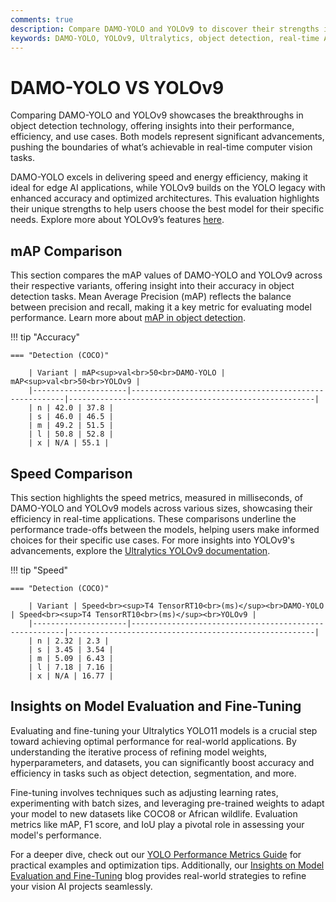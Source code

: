 ```yaml
---
comments: true
description: Compare DAMO-YOLO and YOLOv9 to discover their strengths in real-time object detection, edge AI, and computer vision. Explore their performance, efficiency, and advancements to determine which model excels in modern AI applications.
keywords: DAMO-YOLO, YOLOv9, Ultralytics, object detection, real-time AI, edge AI, computer vision, model comparison
---
```


# DAMO-YOLO VS YOLOv9

Comparing DAMO-YOLO and YOLOv9 showcases the breakthroughs in object detection technology, offering insights into their performance, efficiency, and use cases. Both models represent significant advancements, pushing the boundaries of what’s achievable in real-time computer vision tasks.

DAMO-YOLO excels in delivering speed and energy efficiency, making it ideal for edge AI applications, while YOLOv9 builds on the YOLO legacy with enhanced accuracy and optimized architectures. This evaluation highlights their unique strengths to help users choose the best model for their specific needs. Explore more about YOLOv9’s features [here](https://docs.ultralytics.com/models/yolov8/).


## mAP Comparison

This section compares the mAP values of DAMO-YOLO and YOLOv9 across their respective variants, offering insight into their accuracy in object detection tasks. Mean Average Precision (mAP) reflects the balance between precision and recall, making it a key metric for evaluating model performance. Learn more about [mAP in object detection](https://www.ultralytics.com/glossary/mean-average-precision-map).


!!! tip "Accuracy"

	=== "Detection (COCO)"

		| Variant | mAP<sup>val<br>50<br>DAMO-YOLO | mAP<sup>val<br>50<br>YOLOv9 |
		|---------------------|-------------------------------------------------------|-------------------------------------------------------|
		| n | 42.0 | 37.8 |
		| s | 46.0 | 46.5 |
		| m | 49.2 | 51.5 |
		| l | 50.8 | 52.8 |
		| x | N/A | 55.1 |
		

## Speed Comparison

This section highlights the speed metrics, measured in milliseconds, of DAMO-YOLO and YOLOv9 models across various sizes, showcasing their efficiency in real-time applications. These comparisons underline the performance trade-offs between the models, helping users make informed choices for their specific use cases. For more insights into YOLOv9's advancements, explore the [Ultralytics YOLOv9 documentation](https://docs.ultralytics.com/models/yolov9/).


!!! tip "Speed"

	=== "Detection (COCO)"

		| Variant | Speed<br><sup>T4 TensorRT10<br>(ms)</sup><br>DAMO-YOLO | Speed<br><sup>T4 TensorRT10<br>(ms)</sup><br>YOLOv9 |
		|---------------------|-------------------------------------------------------|-------------------------------------------------------|
		| n | 2.32 | 2.3 |
		| s | 3.45 | 3.54 |
		| m | 5.09 | 6.43 |
		| l | 7.18 | 7.16 |
		| x | N/A | 16.77 |

## Insights on Model Evaluation and Fine-Tuning

Evaluating and fine-tuning your Ultralytics YOLO11 models is a crucial step toward achieving optimal performance for real-world applications. By understanding the iterative process of refining model weights, hyperparameters, and datasets, you can significantly boost accuracy and efficiency in tasks such as object detection, segmentation, and more.

Fine-tuning involves techniques such as adjusting learning rates, experimenting with batch sizes, and leveraging pre-trained weights to adapt your model to new datasets like COCO8 or African wildlife. Evaluation metrics like mAP, F1 score, and IoU play a pivotal role in assessing your model's performance. 

For a deeper dive, check out our [YOLO Performance Metrics Guide](https://docs.ultralytics.com/guides/yolo-performance-metrics/) for practical examples and optimization tips. Additionally, our [Insights on Model Evaluation and Fine-Tuning](https://www.ultralytics.com/blog/custom-training-ultralytics-yolo11-with-computer-vision-datasets) blog provides real-world strategies to refine your vision AI projects seamlessly.
